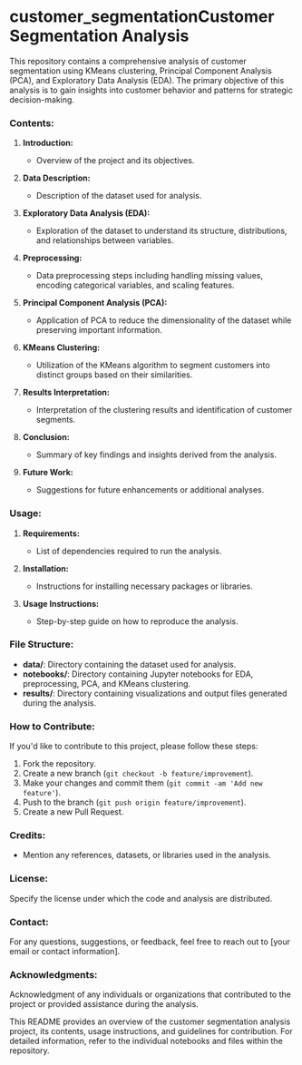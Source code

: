 # customer_segmentation**Customer Segmentation Analysis**

This repository contains a comprehensive analysis of customer segmentation using KMeans clustering, Principal Component Analysis (PCA), and Exploratory Data Analysis (EDA). The primary objective of this analysis is to gain insights into customer behavior and patterns for strategic decision-making.

### Contents:

1. **Introduction:**
    - Overview of the project and its objectives.
  
2. **Data Description:**
    - Description of the dataset used for analysis.
  
3. **Exploratory Data Analysis (EDA):**
    - Exploration of the dataset to understand its structure, distributions, and relationships between variables.
  
4. **Preprocessing:**
    - Data preprocessing steps including handling missing values, encoding categorical variables, and scaling features.
  
5. **Principal Component Analysis (PCA):**
    - Application of PCA to reduce the dimensionality of the dataset while preserving important information.
  
6. **KMeans Clustering:**
    - Utilization of the KMeans algorithm to segment customers into distinct groups based on their similarities.
  
7. **Results Interpretation:**
    - Interpretation of the clustering results and identification of customer segments.
  
8. **Conclusion:**
    - Summary of key findings and insights derived from the analysis.
  
9. **Future Work:**
    - Suggestions for future enhancements or additional analyses.

### Usage:

1. **Requirements:**
    - List of dependencies required to run the analysis.
  
2. **Installation:**
    - Instructions for installing necessary packages or libraries.
  
3. **Usage Instructions:**
    - Step-by-step guide on how to reproduce the analysis.

### File Structure:

- **data/**: Directory containing the dataset used for analysis.
- **notebooks/**: Directory containing Jupyter notebooks for EDA, preprocessing, PCA, and KMeans clustering.
- **results/**: Directory containing visualizations and output files generated during the analysis.

### How to Contribute:

If you'd like to contribute to this project, please follow these steps:

1. Fork the repository.
2. Create a new branch (`git checkout -b feature/improvement`).
3. Make your changes and commit them (`git commit -am 'Add new feature'`).
4. Push to the branch (`git push origin feature/improvement`).
5. Create a new Pull Request.

### Credits:

- Mention any references, datasets, or libraries used in the analysis.

### License:

Specify the license under which the code and analysis are distributed.

### Contact:

For any questions, suggestions, or feedback, feel free to reach out to [your email or contact information].

### Acknowledgments:

Acknowledgment of any individuals or organizations that contributed to the project or provided assistance during the analysis.

This README provides an overview of the customer segmentation analysis project, its contents, usage instructions, and guidelines for contribution. For detailed information, refer to the individual notebooks and files within the repository.
